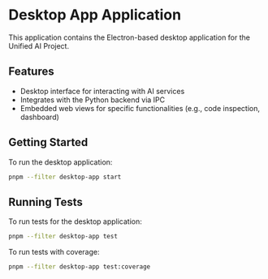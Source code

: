 # Desktop App Application

This application contains the Electron-based desktop application for the Unified AI Project.

## Features

- Desktop interface for interacting with AI services
- Integrates with the Python backend via IPC
- Embedded web views for specific functionalities (e.g., code inspection, dashboard)

## Getting Started

To run the desktop application:

```bash
pnpm --filter desktop-app start
```

## Running Tests

To run tests for the desktop application:

```bash
pnpm --filter desktop-app test
```

To run tests with coverage:

```bash
pnpm --filter desktop-app test:coverage
```
